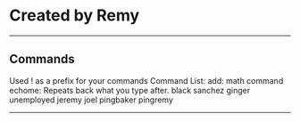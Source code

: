 # Created by Remy
---------------------------------------------------------
## Commands ##
Used ! as a prefix for your commands
Command List:
add: math command
echome: Repeats back what you type after.
black
sanchez
ginger
unemployed
jeremy
joel
pingbaker
pingremy


-------------------------------------------------------


